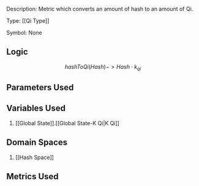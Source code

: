 Description: Metric which converts an amount of hash to an amount of Qi.

Type: [[Qi Type]]

Symbol: None

## Logic
$$hashToQi(Hash) -> Hash \cdot k_{qi}$$

## Parameters Used

## Variables Used
1. [[Global State]].[[Global State-K Qi|K Qi]]

## Domain Spaces
1. [[Hash Space]]
## Metrics Used
